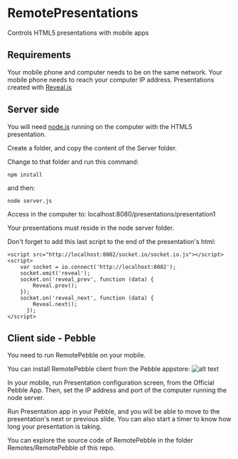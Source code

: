 RemotePresentations
===================

Controls HTML5 presentations with mobile apps

Requirements
---
Your mobile phone and computer needs to be on the same network. Your mobile phone needs to reach your computer IP address.
Presentations created with [Reveal.js](https://github.com/hakimel/reveal.js/)

Server side
---
You will need [node.js](http://nodejs.org/) running on the computer with the HTML5 presentation.

Create a folder, and copy the content of the Server folder.

Change to that folder and run this command:

```
npm install
```

and then:

```
node server.js
```

Access in the computer to: localhost:8080/presentations/presentation1

Your presentations must reside in the node server folder.

Don't forget to add this last script to the end of the presentation's html:

```
<script src="http://localhost:8082/socket.io/socket.io.js"></script>
<script>
    var socket = io.connect('http://localhost:8082');
    socket.emit('reveal');
    socket.on('reveal_prev', function (data) {
        Reveal.prev();
    });
    socket.on('reveal_next', function (data) {
        Reveal.next();
	  });
</script>
```

Client side - Pebble
---
You need to run RemotePebble on your mobile.

You can install RemotePebble client from the Pebble appstore: ![alt text](http://dev.pblweb.com/badge/52ebbc927d49761086000033/white/small.png "Pebble appstore")

In your mobile, run Presentation configuration screen, from the Official Pebble App. Then, set the IP address and port of the computer running the node server.

Run Presentation app in your Pebble, and you will be able to move to the presentation's next or previous slide. You can also start a timer to know how long your presentation is taking.

You can explore the source code of RemotePebble in the folder Remotes/RemotePebble of this repo.

